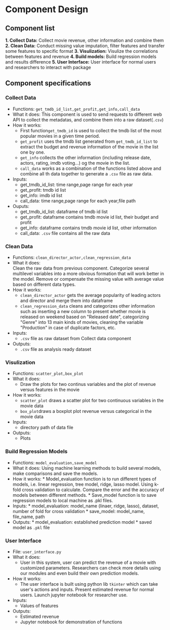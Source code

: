 # Component Design

## Component list
**1. Collect Data:** Collect movie revenue, other information and combine them
**2. Clean Data:** Conduct missing value imputation, filter features and transfer some features to specific format
**3. Visulization:** Visulize the correlations between features and revenue
**4. Build models:** Build regression models and results difference
**5. User Interface:** User interface for normal users and researchers to interact with package

## Component specifications
### Collect Data
* Functions: `get_tmdb_id_list,get_profit,get_info,call_data`
* What it does:
	This component is used to send requests to different web API to collect the metadatas, and combine them into a raw dataset(`.csv`)
* How it works:
	* First function`get_tmdb_id` is used to collect the tmdb list of the most popular movies in a given time period.
	* `get_profit` uses the tmdb list generated from `get_tmdb_id_list` to extract the budget and revenue information of the movie in the list one by one.
	* `get_info` collects the other information (including release date, actors, rating, imdb voting...) og the movie in the list.
	* `call_data` works as a combination of the functions listed above and combine all th data together to generate a `.csv` file as raw data.
* Inputs:
	* get_tmdb_id_list: time range,page range for each year
	* get_profit: tmdb id list
	* get_info: imdb id list
	* call_data: time range,page range for each year,file path
* Ouputs:
	* get_tmdb_id_list: dataframe of tmdb id list
	* get_profit: dataframe contains tmdb movie id list, their budget and profit
	* get_info: dataframe contains tmdb movie id list, other information
	* call_data: `.csv` file contains all the raw data

### Clean Data
* Functions: `clean_director_actor,clean_regression_data`
* What it does:  
	Clean the raw data from previous component. Categorize several multilevel variables into a more obvious formation that will work better in the model. Remove or compensate the missing value with average value based on different data types. 
* How it works:
	* `clean_director_actor` gets the average popularity of leading actors and director and merge them into dataframe
	* `clean_regression_data` cleans and categorizes other information such as inserting a new column to present whether movie is released on weekend based on "Released date", categorizing "Genre" into 13 main kinds of movies, cleaning the variable "Production" in case of duplicate factors, etc.
* Inputs:
	* `.csv` file as raw dataset from Collect data component
* Outputs:
	* `.csv` file as analysis ready dataset

### Visulization
* Functions: `scatter_plot,box_plot`
* What it does:
	* Draw the plots for two continus variables and the plot of revenue versus features in the movie
* How it works:
	* `scatter_plot` draws a scatter plot for two continuous variables in the movie data
	* `box_plot`draws a boxplot plot revenue versus categorical in the movie data
* Inputs:
	* directory path of data file
* Outputs:
	* Plots

### Build Regression Models
* Functions: `model_evaluation,save_model`
* What it does:
      Using machine learning methods to build several models, make comparisons and save the models. 
* How it works:
      * Model_evaluation function is to run different types of models, i.e. linear regression, tree model, ridge, lasso model. Using k-fold cross validation to calculate. Compare the error and the accuracy of models between different methods. 
      * Save_model function is to save regression models to local machine as .pkl files.
* Inputs:
      * model_evaluation: model_name (linaer, ridge, lasso), dataset, number of fold for cross validation
      * save_model: model_name, file_name, path
* Outputs:
      * model_evaluation: established prediction model 
      * saved model as `.pkl` file

### User Interface
* File: `user_interface.py`
* What it does:
	* User in this system, user can predict the revenue of a movie with customized parameters. Researchers can check more details using our modules and even build their own prediction models.
* How it works:
	* The user interface is built using python lib `tkinter` which can take user's actions and inputs. Present estimated revenue for normal users. Launch jupyter notebook for researcher use.  
* Inputs:
	* Values of features 
* Outputs:
	* Estimated revenue
	* Jupyter notebook for demonstration of functions